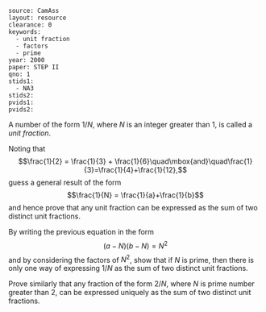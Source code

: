 ````
source: CamAss
layout: resource
clearance: 0
keywords: 
  - unit fraction
  - factors
  - prime
year: 2000
paper: STEP II
qno: 1
stids1: 
  - NA3
stids2:
pvids1:
pvids2:

````

A number of the form $1/N$, where $N$ is an integer greater than $1$, is called a _unit fraction_.

Noting that
$$\frac{1}{2} = \frac{1}{3} + \frac{1}{6}\quad\mbox{and}\quad\frac{1}{3}=\frac{1}{4}+\frac{1}{12},$$
guess a general result of the form
$$\frac{1}{N} = \frac{1}{a}+\frac{1}{b}$$
and hence prove that any unit fraction can be expressed as the sum of two distinct unit fractions.

By writing the previous equation in the form
$$(a − N)(b − N) = N^2$$
and by considering the factors of $N^2$, show that if $N$ is prime, then there is only one way of expressing $1/N$ as the sum of two distinct unit fractions.

Prove similarly that any fraction of the form $2/N$, where $N$ is prime number greater than $2$, can be expressed uniquely as the sum of two distinct unit fractions.
